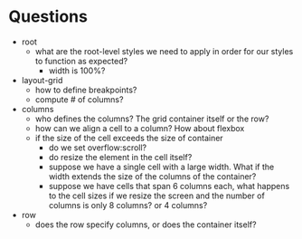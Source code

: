 # Questions

- root
  - what are the root-level styles we need to apply in order for our styles to function as expected?
    - width is 100%?
- layout-grid
  - how to define breakpoints?
  - compute # of columns?
- columns
  - who defines the columns? The grid container itself or the row?
  - how can we align a cell to a column? How about flexbox
  - if the size of the cell exceeds the size of container
    - do we set overflow:scroll?
    - do resize the element in the cell itself?
    - suppose we have a single cell with a large width. What if the width extends the size of the columns of the container?
    - suppose we have cells that span 6 columns each, what happens to the cell sizes if we resize the screen and the number of columns is only 8 columns? or 4 columns?
- row
  - does the row specify columns, or does the container itself?
